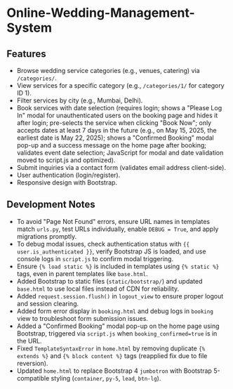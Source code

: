 # Online-Wedding-Management-System
## Features
- Browse wedding service categories (e.g., venues, catering) via `/categories/`.
- View services for a specific category (e.g., `/categories/1/` for category ID 1).
- Filter services by city (e.g., Mumbai, Delhi).
- Book services with date selection (requires login; shows a "Please Log In" modal for unauthenticated users on the booking page and hides it after login; pre-selects the service when clicking "Book Now"; only accepts dates at least 7 days in the future (e.g., on May 15, 2025, the earliest date is May 22, 2025); shows a "Confirmed Booking" modal pop-up and a success message on the home page after booking; validates event date selection; JavaScript for modal and date validation moved to script.js and optimized).
- Submit inquiries via a contact form (validates email address client-side).
- User authentication (login/register).
- Responsive design with Bootstrap.

## Development Notes
- To avoid "Page Not Found" errors, ensure URL names in templates match `urls.py`, test URLs individually, enable `DEBUG = True`, and apply migrations promptly.
- To debug modal issues, check authentication status with `{{ user.is_authenticated }}`, verify Bootstrap JS is loaded, and use console logs in `script.js` to confirm modal triggering.
- Ensure `{% load static %}` is included in templates using `{% static %}` tags, even in parent templates like `base.html`.
- Added Bootstrap to static files (`static/bootstrap/`) and updated `base.html` to use local files instead of CDN for reliability.
- Added `request.session.flush()` in `logout_view` to ensure proper logout and session clearing.
- Added form error display in `booking.html` and debug logs in `booking` view to troubleshoot form submission issues.
- Added a "Confirmed Booking" modal pop-up on the home page using Bootstrap, triggered via `script.js` when `booking_confirmed=true` is in the URL.
- Fixed `TemplateSyntaxError` in `home.html` by removing duplicate `{% extends %}` and `{% block content %}` tags (reapplied fix due to file reversion).
- Updated `home.html` to replace Bootstrap 4 `jumbotron` with Bootstrap 5-compatible styling (`container`, `py-5`, `lead`, `btn-lg`).
